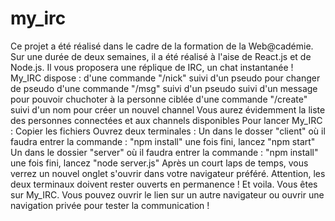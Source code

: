 # my_irc
Ce projet a été réalisé dans le cadre de la formation de la Web@cadémie. Sur une durée de deux semaines, il a été réalisé à l'aise de React.js et de Node.js. Il vous proposera une réplique de IRC, un chat instantanée !  My_IRC dispose :  d'une commande "/nick" suivi d'un pseudo pour changer de pseudo d'une commande "/msg" suivi d'un pseudo suivi d'un message pour pouvoir chuchoter à la personne ciblée d'une commande "/create" suivi d'un nom pour créer un nouvel channel Vous aurez évidemment la liste des personnes connectées et aux channels disponibles Pour lancer My_IRC :  Copier les fichiers  Ouvrez deux terminales :  Un dans le dosser "client" où il faudra entrer la commande : "npm install" une fois fini, lancez "npm start" Un dans le dossier "server" où il faudra entrer la commande : "npm install" une fois fini, lancez "node server.js"  Après un court laps de temps, vous verrez un nouvel onglet s'ouvrir dans votre navigateur préféré. Attention, les deux terminaux doivent rester ouverts en permanence ! Et voila. Vous êtes sur My_IRC. Vous pouvez ouvrir le lien sur un autre navigateur ou ouvrir une navigation privée pour tester la communication !
